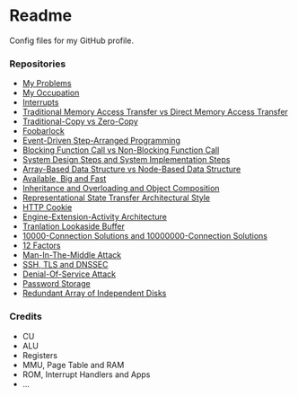 # Readme
Config files for my GitHub profile.

### Repositories
- [My Problems](https://github.com/hcpty/my-problems)
- [My Occupation](https://github.com/hcpty/my-occupation)
- [Interrupts](https://github.com/hcpty/interrupts)
- [Traditional Memory Access Transfer vs Direct Memory Access Transfer](https://github.com/hcpty/traditional-memory-access-transfer-vs-direct-memory-access-transfer)
- [Traditional-Copy vs Zero-Copy](https://github.com/hcpty/traditional-copy-vs-zero-copy)
- [Foobarlock](https://github.com/hcpty/foobarlock)
- [Event-Driven Step-Arranged Programming](https://github.com/hcpty/event-driven-step-arranged-programming)
- [Blocking Function Call vs Non-Blocking Function Call](https://github.com/hcpty/blocking-function-call-vs-non-blocking-function-call)
- [System Design Steps and System Implementation Steps](https://github.com/hcpty/system-design-steps-and-system-implementation-steps)
- [Array-Based Data Structure vs Node-Based Data Structure](https://github.com/hcpty/array-based-data-structure-vs-node-based-data-structure)
- [Available, Big and Fast](https://github.com/hcpty/available-big-and-fast)
- [Inheritance and Overloading and Object Composition](https://github.com/hcpty/inheritance-and-overloading-and-object-composition)
- [Representational State Transfer Architectural Style](https://github.com/hcpty/representational-state-transfer-architectural-style)
- [HTTP Cookie](https://github.com/hcpty/http-cookie)
- [Engine-Extension-Activity Architecture](https://github.com/hcpty/engine-extension-activity-architecture)
- [Tranlation Lookaside Buffer](https://github.com/hcpty/translation-lookaside-buffer)
- [10000-Connection Solutions and 10000000-Connection Solutions](https://github.com/hcpty/10000-connection-solutions-and-10000000-connection-solutions)
- [12 Factors](https://github.com/hcpty/12-factors)
- [Man-In-The-Middle Attack](https://github.com/hcpty/man-in-the-middle-attack)
- [SSH, TLS and DNSSEC](https://github.com/hcpty/ssh-tls-and-dnssec)
- [Denial-Of-Service Attack](https://github.com/hcpty/denial-of-service-attack)
- [Password Storage](https://github.com/hcpty/password-storage)
- [Redundant Array of Independent Disks](https://github.com/hcpty/redundant-array-of-independent-disks)

### Credits
- CU
- ALU
- Registers
- MMU, Page Table and RAM
- ROM, Interrupt Handlers and Apps
- ...
